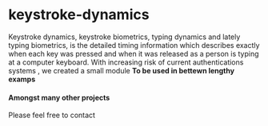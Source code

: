 # keystroke-dynamics
Keystroke dynamics, keystroke biometrics, typing dynamics and lately typing biometrics, is the detailed timing information which describes exactly when each key was pressed and when it was released as a person is typing at a computer keyboard.
With increasing risk of current authentications systems , we created a small module <b>To be used in bettewn lengthy examps</b>
<h4>Amongst many other projects</h4> 
Please feel free to contact

